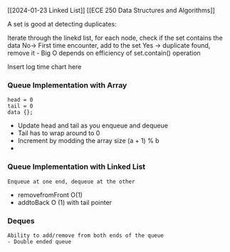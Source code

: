 [[2024-01-23 Linked List]]
[[ECE 250 Data Structures and Algorithms]]

A set is good at detecting duplicates: 

Iterate through the linekd list, for each node, check if the set contains the data 
	No-> First time encounter, add to the set
	Yes -> duplicate found, remove it
	- Big O depends on efficiency of set.contain() operation


Insert log time chart here 

### Queue Implementation with Array
	head = 0
	tail = 0
	data {};

- Update head and tail as you enqueue and dequeue
- Tail has to wrap around to 0
- Increment by modding the array size
	(a + 1) % b
- 

### Queue Implementation with Linked List
	Enqueue at one end, dequeue at the other
* removefromFront O(1)
* addtoBack O (1) with tail pointer

### Deques 
	Ability to add/remove from both ends of the queue
	- Double ended queue

